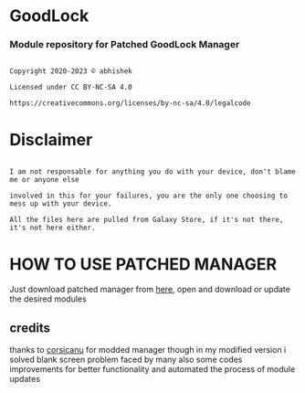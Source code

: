 # GoodLock

### Module repository for Patched GoodLock Manager

```

Copyright 2020-2023 © abhishek

Licensed under CC BY-NC-SA 4.0

https://creativecommons.org/licenses/by-nc-sa/4.0/legalcode

```

# Disclaimer

```

I am not responsable for anything you do with your device, don't blame me or anyone else 

involved in this for your failures, you are the only one choosing to mess up with your device. 

All the files here are pulled from Galaxy Store, if it's not there, it's not here either.

```

# HOW TO USE PATCHED MANAGER 
Just download patched manager from [here](https://github.com/TheBizarreAbhishek/GoodLock/raw/main/GoodLock%20Patched.apk), open and download or update the desired modules

## credits
thanks to [corsicanu](https://github.com/corsicanu) for modded manager though in my modified version i solved blank screen problem faced by many also some codes improvements for better functionality and automated the process of module updates 
